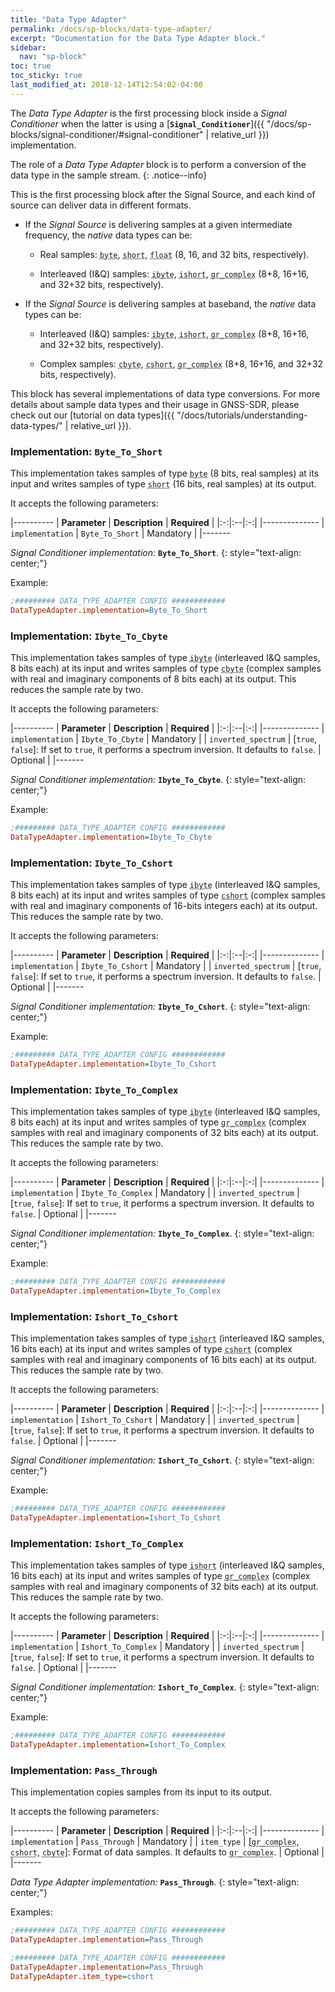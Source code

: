 ```yaml
---
title: "Data Type Adapter"
permalink: /docs/sp-blocks/data-type-adapter/
excerpt: "Documentation for the Data Type Adapter block."
sidebar:
  nav: "sp-block"
toc: true
toc_sticky: true
last_modified_at: 2018-12-14T12:54:02-04:00
---
```



The _Data Type Adapter_ is the first processing block inside a _Signal
Conditioner_ when the latter is using a [**`Signal_Conditioner`**]({{
"/docs/sp-blocks/signal-conditioner/#signal-conditioner" | relative_url }})
implementation.


The role of a _Data Type Adapter_ block is to perform a conversion of the data
type in the sample stream.
{: .notice--info}

This is the first processing block after the Signal Source, and each
kind of source can deliver data in different formats.

- If the _Signal Source_ is delivering samples at a given intermediate
  frequency, the _native_ data types can be:

    - Real samples: <abbr id="data-type" title="Signed integer, 8-bit two's
    complement number ranging from -128 to 127. C++ type name:
    int8_t">`byte`</abbr>, <abbr id="data-type" title="Signed integer, 16-bit
    two's complement number ranging from -32768 to 32767. C++ type name:
    int16_t">`short`</abbr>, <abbr id="data-type" title="Defines numbers with
    fractional parts, can represent values ranging from approx. 1.5e-45 to
    3.4e38 with a precision of 7 digits (32 bits). C++ type name:
    float">`float`</abbr> (8, 16, and 32 bits, respectively).

    - Interleaved (I&Q) samples: <abbr id="data-type" title="Interleaved (I&Q)
    stream of samples of type signed 8-bit integer. C++ name:
    int8_t">`ibyte`</abbr>, <abbr id="data-type" title="Interleaved (I&Q) stream
    of samples of type signed 16-bit integer. C++ name:
    int16_t">`ishort`</abbr>, <abbr id="data-type" title="Complex samples with
    real and imaginary parts of type 32-bit floating point. C++ name:
    std::complex<float>">`gr_complex`</abbr> (8+8, 16+16, and 32+32 bits,
    respectively).

- If the _Signal Source_ is delivering samples at baseband, the _native_ data
types can be:

    - Interleaved (I&Q) samples: <abbr id="data-type" title="Interleaved (I&Q)
    stream of samples of type signed 8-bit integer. C++ name:
    int8_t">`ibyte`</abbr>, <abbr id="data-type" title="Interleaved (I&Q) stream
    of samples of type signed 16-bit integer. C++ name:
    int16_t">`ishort`</abbr>, <abbr id="data-type" title="Complex samples with
    real and imaginary parts of type 32-bit floating point. C++ name:
    std::complex<float>">`gr_complex`</abbr> (8+8, 16+16, and 32+32 bits,
    respectively).

    - Complex samples: <abbr id="data-type" title="Complex samples with real
    and imaginary parts of type signed 8-bit integer. C++ name: lv_8sc_t (custom
    definition of std::complex<int8_t>)">`cbyte`</abbr>, <abbr id="data-type"
    title="Complex samples with real and imaginary parts of type signed 16-bit
    integer. C++ name: lv_16sc_t (custom definition of
    std::complex<int16_t>)">`cshort`</abbr>, <abbr id="data-type" title="Complex
    samples with real and imaginary parts of type 32-bit floating point. C++
    name: std::complex<float>">`gr_complex`</abbr> (8+8, 16+16, and 32+32 bits,
    respectively).

This block has several implementations of data type conversions. For more
details about sample data types and their usage in GNSS-SDR, please check out
our [tutorial on data types]({{ "/docs/tutorials/understanding-data-types/" |
relative_url }}).

### Implementation: `Byte_To_Short`

This implementation takes samples of type <abbr id="data-type" title="Signed
integer, 8-bit two's complement number ranging from -128 to 127. C++ type name:
int8_t">`byte`</abbr> (8 bits, real samples) at its input and writes samples of
type <abbr id="data-type" title="Signed integer, 16-bit two's complement number
ranging from -32768 to 32767. C++ type name: int16_t">`short`</abbr> (16 bits,
real samples) at its output.

It accepts the following parameters:

|----------
|  **Parameter**  |  **Description** | **Required** |
|:-:|:--|:-:|
|--------------
| `implementation` | `Byte_To_Short` | Mandatory |
|-------

  _Signal Conditioner implementation:_ **`Byte_To_Short`**.
  {: style="text-align: center;"}

Example:

```ini
;######### DATA_TYPE_ADAPTER CONFIG ############
DataTypeAdapter.implementation=Byte_To_Short
```


### Implementation: `Ibyte_To_Cbyte`

This implementation takes samples of type <abbr id="data-type"
title="Interleaved (I&Q) stream of samples of type signed 8-bit integer. C++
name: int8_t">`ibyte`</abbr> (interleaved I&Q samples, 8 bits each) at its input
and writes samples of type <abbr id="data-type" title="Complex samples with real
and imaginary parts of type signed 8-bit integer. C++ name: lv_8sc_t (custom
definition of std::complex<int8_t>)">`cbyte`</abbr> (complex samples with real
and imaginary components of 8 bits each) at its output. This reduces the sample
rate by two.

It accepts the following parameters:

|----------
|  **Parameter**  |  **Description** | **Required** |
|:-:|:--|:-:|
|--------------
| `implementation` | `Ibyte_To_Cbyte` | Mandatory |
| `inverted_spectrum` | [`true`, `false`]: If set to `true`, it performs a spectrum inversion. It defaults to `false`. | Optional |
|-------

  _Signal Conditioner implementation:_ **`Ibyte_To_Cbyte`**.
  {: style="text-align: center;"}

Example:

```ini
;######### DATA_TYPE_ADAPTER CONFIG ############
DataTypeAdapter.implementation=Ibyte_To_Cbyte
```


### Implementation: `Ibyte_To_Cshort`

This implementation takes samples of type <abbr id="data-type"
title="Interleaved (I&Q) stream of samples of type signed 8-bit integer. C++
name: int8_t">`ibyte`</abbr> (interleaved I&Q samples, 8 bits each) at its input
and writes samples of type <abbr id="data-type" title="Complex samples with real
and imaginary parts of type signed 16-bit integer. C++ name: lv_16sc_t (custom
definition of std::complex<int16_t>)">`cshort`</abbr> (complex samples with real
and imaginary components of 16-bits integers each) at its output. This reduces
the sample rate by two.

It accepts the following parameters:

|----------
|  **Parameter**  |  **Description** | **Required** |
|:-:|:--|:-:|
|--------------
| `implementation` | `Ibyte_To_Cshort` | Mandatory |
| `inverted_spectrum` | [`true`, `false`]: If set to `true`, it performs a spectrum inversion. It defaults to `false`. | Optional |
|-------

  _Signal Conditioner implementation:_ **`Ibyte_To_Cshort`**.
  {: style="text-align: center;"}

Example:

```ini
;######### DATA_TYPE_ADAPTER CONFIG ############
DataTypeAdapter.implementation=Ibyte_To_Cshort
```


### Implementation: `Ibyte_To_Complex`

This implementation takes samples of type <abbr id="data-type"
title="Interleaved (I&Q) stream of samples of type signed 8-bit integer. C++
name: int8_t">`ibyte`</abbr> (interleaved I&Q samples, 8 bits each) at its input
and writes samples of type <abbr id="data-type" title="Complex samples with real
and imaginary parts of type 32-bit floating point. C++ name:
std::complex<float>">`gr_complex`</abbr> (complex samples with real and
imaginary components of 32 bits each) at its output. This reduces the sample
rate by two.

It accepts the following parameters:

|----------
|  **Parameter**  |  **Description** | **Required** |
|:-:|:--|:-:|
|--------------
| `implementation` | `Ibyte_To_Complex` | Mandatory |
| `inverted_spectrum` | [`true`, `false`]: If set to `true`, it performs a spectrum inversion. It defaults to `false`. | Optional |
|-------

  _Signal Conditioner implementation:_ **`Ibyte_To_Complex`**.
  {: style="text-align: center;"}

Example:

```ini
;######### DATA_TYPE_ADAPTER CONFIG ############
DataTypeAdapter.implementation=Ibyte_To_Complex
```

### Implementation: `Ishort_To_Cshort`

This implementation takes samples of type <abbr id="data-type"
title="Interleaved (I&Q) stream of samples of type signed 16-bit integer. C++
name: int16_t">`ishort`</abbr> (interleaved I&Q samples, 16 bits each) at its
input and writes samples of type <abbr id="data-type" title="Complex samples
with real and imaginary parts of type signed 16-bit integer. C++ name: lv_16sc_t
(custom definition of std::complex<int16_t>)">`cshort`</abbr> (complex samples
with real and imaginary components of 16 bits each) at its output. This reduces
the sample rate by two.

It accepts the following parameters:

|----------
|  **Parameter**  |  **Description** | **Required** |
|:-:|:--|:-:|
|--------------
| `implementation` | `Ishort_To_Cshort` | Mandatory |
| `inverted_spectrum` | [`true`, `false`]: If set to `true`, it performs a spectrum inversion. It defaults to `false`. | Optional |
|-------

  _Signal Conditioner implementation:_ **`Ishort_To_Cshort`**.
  {: style="text-align: center;"}

Example:

```ini
;######### DATA_TYPE_ADAPTER CONFIG ############
DataTypeAdapter.implementation=Ishort_To_Cshort
```

### Implementation: `Ishort_To_Complex`

This implementation takes samples of type <abbr id="data-type"
title="Interleaved (I&Q) stream of samples of type signed 16-bit integer. C++
name: int16_t">`ishort`</abbr> (interleaved I&Q samples, 16 bits each) at its
input and writes samples of type <abbr id="data-type" title="Complex samples
with real and imaginary parts of type 32-bit floating point. C++ name:
std::complex<float>">`gr_complex`</abbr> (complex samples with real and
imaginary components of 32 bits each) at its output. This reduces the sample
rate by two.

It accepts the following parameters:

|----------
|  **Parameter**  |  **Description** | **Required** |
|:-:|:--|:-:|
|--------------
| `implementation` | `Ishort_To_Complex` | Mandatory |
| `inverted_spectrum` | [`true`, `false`]: If set to `true`, it performs a spectrum inversion. It defaults to `false`. | Optional |
|-------

  _Signal Conditioner implementation:_ **`Ishort_To_Complex`**.
  {: style="text-align: center;"}

Example:

```ini
;######### DATA_TYPE_ADAPTER CONFIG ############
DataTypeAdapter.implementation=Ishort_To_Complex
```

### Implementation: `Pass_Through`

This implementation copies samples from its input to its output.

It accepts the following parameters:

|----------
|  **Parameter**  |  **Description** | **Required** |
|:-:|:--|:-:|
|--------------
| `implementation` | `Pass_Through` | Mandatory |
| `item_type` |  [<abbr id="data-type" title="Complex samples with real and imaginary parts of type 32-bit floating point. C++ name: std::complex<float>">`gr_complex`</abbr>, <abbr id="data-type" title="Complex samples with real and imaginary parts of type signed 16-bit integer. C++ name: lv_16sc_t (custom definition of std::complex<int16_t>)">`cshort`</abbr>, <abbr id="data-type" title="Complex samples with real and imaginary parts of type signed 8-bit integer. C++ name: lv_8sc_t (custom definition of std::complex<int8_t>)">`cbyte`</abbr>]: Format of data samples. It defaults to <abbr id="data-type" title="Complex samples with real and imaginary parts of type 32-bit floating point. C++ name: std::complex<float>">`gr_complex`</abbr>. | Optional |
|-------

  _Data Type Adapter implementation:_ **`Pass_Through`**.
  {: style="text-align: center;"}


Examples:

```ini
;######### DATA_TYPE_ADAPTER CONFIG ############
DataTypeAdapter.implementation=Pass_Through
```

```ini
;######### DATA_TYPE_ADAPTER CONFIG ############
DataTypeAdapter.implementation=Pass_Through
DataTypeAdapter.item_type=cshort
```
